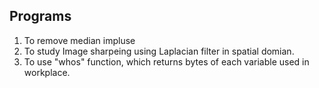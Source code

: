 ## Programs

1. To remove median impluse
2. To study Image sharpeing using Laplacian filter in spatial domian.
3. To use "whos" function, which returns bytes of each variable used in workplace.  
